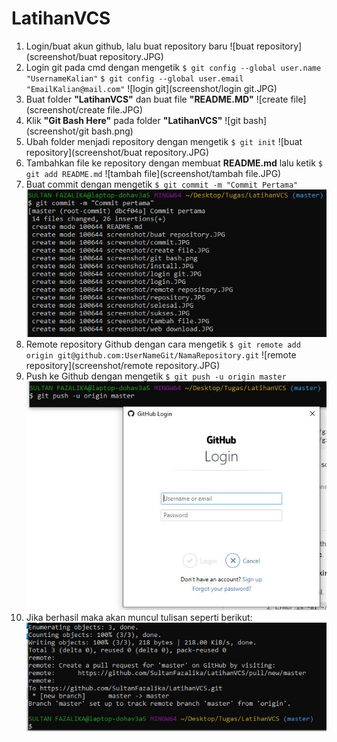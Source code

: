 # LatihanVCS


1. Login/buat akun github, lalu buat repository baru
![buat repository](screenshot/buat repository.JPG)
2. Login git pada cmd dengan mengetik
    `$ git config --global user.name "UsernameKalian"`
    `$ git config --global user.email "EmailKalian@mail.com"`
![login git](screenshot/login git.JPG)
3. Buat folder **"LatihanVCS"** dan buat file **"README.MD"**
![create file](screenshot/create file.JPG)
4. Klik **"Git Bash Here"** pada folder **"LatihanVCS"**
![git bash](screenshot/git bash.png)
5. Ubah folder menjadi repository dengan mengetik `$ git init`
![buat repository](screenshot/buat repository.JPG)
6. Tambahkan file ke repository dengan membuat **README.md** lalu ketik `$ git add README.md`
![tambah file](screenshot/tambah file.JPG)
7. Buat commit dengan mengetik `$ git commit -m "Commit Pertama"`
![commit](screenshot/commit.JPG)
8. Remote repository Github dengan cara mengetik `$ git remote add origin git@github.com:UserNameGit/NamaRepository.git`
![remote repository](screenshot/remote repository.JPG)
9. Push ke Github dengan mengetik `$ git push -u origin master`
![login](screenshot/login.JPG)
10. Jika berhasil maka akan muncul tulisan seperti berikut:
![sukses](screenshot/sukses.JPG)
 
